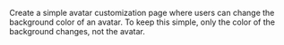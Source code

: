Create a simple avatar customization page where users can change the background color of an avatar. 
To keep this simple, only the color of the background changes, not the avatar.
